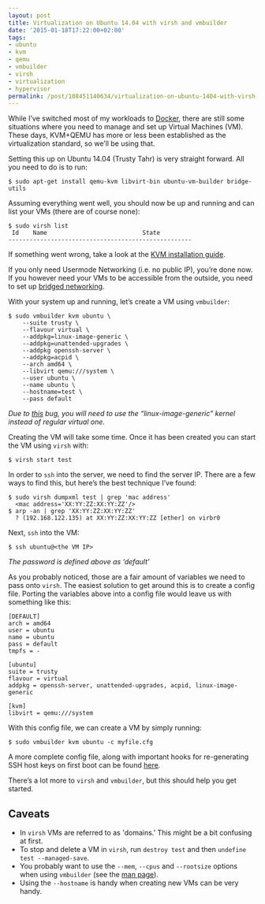 ```yaml
---
layout: post
title: Virtualization on Ubuntu 14.04 with virsh and vmbuilder
date: '2015-01-18T17:22:00+02:00'
tags:
- ubuntu
- kvm
- qemu
- vmbuilder
- virsh
- virtualization
- hypervisor
permalink: /post/108451140634/virtualization-on-ubuntu-1404-with-virsh-and
---
```

While I’ve switched most of my workloads to [Docker](https://www.docker.com), there are still some situations where you need to manage and set up Virtual Machines (VM). These days, KVM+QEMU has more or less been established as the virtualization standard, so we’ll be using that.

Setting this up on Ubuntu 14.04 (Trusty Tahr) is very straight forward. All you need to do is to run:

    $ sudo apt-get install qemu-kvm libvirt-bin ubuntu-vm-builder bridge-utils
    

Assuming everything went well, you should now be up and running and can list your VMs (there are of course none):

    $ sudo virsh list
     Id    Name                           State
    ----------------------------------------------------
    

If something went wrong, take a look at the [KVM installation guide](https://help.ubuntu.com/community/KVM/Installation).

If you only need Usermode Networking (i.e. no public IP), you’re done now. If you however need your VMs to be accessible from the outside, you need to set up [bridged networking](https://help.ubuntu.com/community/KVM/Networking#Bridged_Networking).

With your system up and running, let’s create a VM using `vmbuilder`:

    $ sudo vmbuilder kvm ubuntu \
        --suite trusty \
        --flavour virtual \
        --addpkg=linux-image-generic \
        --addpkg=unattended-upgrades \
        --addpkg openssh-server \
        --addpkg=acpid \
        --arch amd64 \
        --libvirt qemu:///system \
        --user ubuntu \
        --name ubuntu \
        --hostname=test \
        --pass default
    

_Due to [this](http://serverfault.com/questions/590114/vanilla-ubuntu-vm-builder-on-i7-aborts-aborts-with-pae/591369#591369) bug, you will need to use the “linux-image-generic” kernel instead of regular virtual one._

Creating the VM will take some time. Once it has been created you can start the VM using `virsh` with:

    $ virsh start test
    

In order to `ssh` into the server, we need to find the server IP. There are a few ways to find this, but here’s the best technique I’ve found:

    $ sudo virsh dumpxml test | grep 'mac address'
      <mac address='XX:YY:ZZ:XX:YY:ZZ'/>
    $ arp -an | grep 'XX:YY:ZZ:XX:YY:ZZ'
      ? (192.168.122.135) at XX:YY:ZZ:XX:YY:ZZ [ether] on virbr0
    

Next, `ssh` into the VM:

    $ ssh ubuntu@<the VM IP>
    

_The password is defined above as ‘default’_

As you probably noticed, those are a fair amount of variables we need to pass onto `virsh`. The easiest solution to get around this is to create a config file. Porting the variables above into a config file would leave us with something like this:

    [DEFAULT]
    arch = amd64
    user = ubuntu
    name = ubuntu
    pass = default
    tmpfs = -
    
    [ubuntu]
    suite = trusty
    flavour = virtual
    addpkg = openssh-server, unattended-upgrades, acpid, linux-image-generic
    
    [kvm]
    libvirt = qemu:///system
    

With this config file, we can create a VM by simply running:

    $ sudo vmbuilder kvm ubuntu -c myfile.cfg
    

A more complete config file, along with important hooks for re-generating SSH host keys on first boot can be found [here](https://help.ubuntu.com/community/JeOSVMBuilder#Using_configuration_files).

There’s a lot more to `virsh` and `vmbuilder`, but this should help you get started.

Caveats
-------

*   In `virsh` VMs are referred to as 'domains.’ This might be a bit confusing at first.
*   To stop and delete a VM in `virsh`, run `destroy test` and then `undefine test --managed-save`.
*   You probably want to use the `--mem`, `--cpus` and `--rootsize` options when using `vmbuilder` (see the [man page](http://manpages.ubuntu.com/manpages/trusty/en/man1/vmbuilder.1.html)).
*   Using the `--hostname` is handy when creating new VMs can be very handy.
